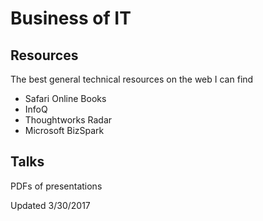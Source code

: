 # Business of IT

## Resources
The best general technical resources on the web I can find
- Safari Online Books
- InfoQ
- Thoughtworks Radar
- Microsoft BizSpark

## Talks
PDFs of presentations

Updated 3/30/2017